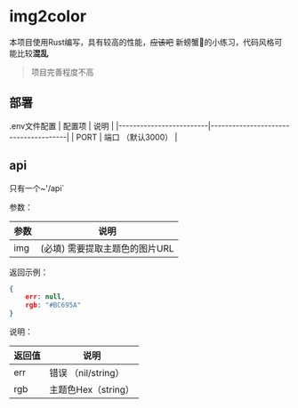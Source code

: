 # img2color
本项目使用Rust编写，具有较高的性能，~~应该吧~~
新螃蟹🦀的小练习，代码风格可能比较**混乱**

> 项目完善程度不高

## 部署
.env文件配置
| 配置项                  | 说明                                 |
|-------------------------|--------------------------------------|
| PORT                    | 端口 （默认3000）                            |

## api

只有一个~'/api`

参数：

| 参数                  | 说明                                 |
|----------------------|--------------------------------------|
| img                  | (必填) 需要提取主题色的图片URL           |

返回示例：

``` json
{
    err: null,
    rgb: "#BC695A"
}
```

说明：

| 返回值                   | 说明                                 |
|-------------------------|--------------------------------------|
| err                     | 错误 （nil/string）                    |
| rgb                     | 主题色Hex（string）                    |
